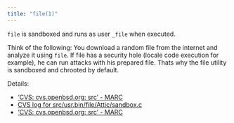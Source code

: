 ```yaml
---
title: "file(1)"
---
```


`file` is sandboxed and runs as user `_file` when executed.

Think of the following: You download a random file from the internet and
analyze it using `file`. If file has a security hole (locale code execution
for example), he can run attacks with his prepared file. Thats why the file
utility is sandboxed and chrooted by default.

Details:

* [‘CVS: cvs.openbsd.org: src’ - MARC](https://marc.info/?l=openbsd-cvs&m=143014276127454&w=2)
* [CVS log for src/usr.bin/file/Attic/sandbox.c](https://cvsweb.openbsd.org/src/usr.bin/file/Attic/sandbox.c?only_with_tag=MAIN)
* [‘CVS: cvs.openbsd.org: src’ - MARC](https://marc.info/?l=openbsd-cvs&m=142989267412968&w=2)
